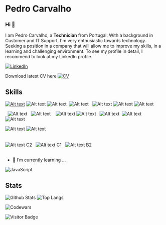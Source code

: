 # Pedro Carvalho

### Hi 👋

I am Pedro Carvalho, a **Technician** from Portugal. With a background in Customer and IT Support. I'm very enthusiastic towards technology. Seeking a position in a company that will allow me to improve my skills, in a learning and challenging environment. To see my profile in detail, I recommend to look at my LinkedIn profile.

[![LinkedIn](https://img.shields.io/badge/linkedin-%230077B5.svg?style=for-the-badge&logo=linkedin&logoColor=white)](https://www.linkedin.com/in/SolutionsArray/)

Download latest CV here [![CV](http://mixed.solutionsarray.com/wp-content/uploads/2023/08/small_curriculum1.png)](http://mixed.solutionsarray.com/cv/)

## Skills

[![Alt text](http://mixed.solutionsarray.com/wp-content/uploads/2023/08/Linux5.png)](https://en.wikipedia.org/wiki/Linux)
![Alt text](http://mixed.solutionsarray.com/wp-content/uploads/2023/09/2small_AppArmor.png)
![Alt text](http://mixed.solutionsarray.com/wp-content/uploads/2023/09/small_SELinux.png)
&nbsp;![Alt text](http://mixed.solutionsarray.com/wp-content/uploads/2023/08/UNIX.png)
&nbsp;&nbsp;![Alt text](http://mixed.solutionsarray.com/wp-content/uploads/2023/08/php.jpg)
![Alt text](http://mixed.solutionsarray.com/wp-content/uploads/2023/08/Laravel.png)
![Alt text](http://mixed.solutionsarray.com/wp-content/uploads/2023/08/JavaScript.png)

&nbsp;&nbsp;![Alt text](http://mixed.solutionsarray.com/wp-content/uploads/2023/08/Node.js.png)
&nbsp;&nbsp;![Alt text](http://mixed.solutionsarray.com/wp-content/uploads/2023/08/MySQL.png)
&nbsp;&nbsp;&nbsp;![Alt text](http://mixed.solutionsarray.com/wp-content/uploads/2023/09/4small_PostgreSQL.png)
![Alt text](http://mixed.solutionsarray.com/wp-content/uploads/2023/09/small_Apache.png)
&nbsp;&nbsp;![Alt text](http://mixed.solutionsarray.com/wp-content/uploads/2023/09/small_Nginx.png)
&nbsp;![Alt text](http://mixed.solutionsarray.com/wp-content/uploads/2023/08/small_git.png)
&nbsp;![Alt text](http://mixed.solutionsarray.com/wp-content/uploads/2023/08/small_docker.webp)

![Alt text](http://mixed.solutionsarray.com/wp-content/uploads/2023/08/small_podman.png)
![Alt text](https://img.shields.io/badge/kubernetes-white?style=for-the-badge&logo=kubernetes)
<br><br><br>
![Alt text](http://mixed.solutionsarray.com/wp-content/uploads/2023/08/portugal-flag-icon-32.png)&nbsp;C2 &nbsp;
![Alt text](http://mixed.solutionsarray.com/wp-content/uploads/2023/08/united-states-of-america-flag-3d-icon-32.png)&nbsp;C1 &nbsp;
![Alt text](http://mixed.solutionsarray.com/wp-content/uploads/2023/08/spain-flag-icon-32.png)&nbsp;B2
<br><br>    
- 🫡 I’m currently learning ...
  
![JavaScript](https://img.shields.io/badge/-JavaScript-black?style=flat-square&logo=javascript)

## Stats

![Github Stats](https://github-readme-stats.vercel.app/api?username=pedro-su&count_private=true&show_icons=true&include_all_commits=true&theme=prussian&layout=compact)
![Top Langs](https://github-readme-stats.vercel.app/api/top-langs/?username=pedro-su&hide=TeX&layout=compact&theme=prussian)

![Codewars](https://github.r2v.ch/codewars?user=pedcar)

![Visitor Badge](https://visitor-badge.laobi.icu/badge?page_id=pedrocarvalho)

<!--
**pedrocarvalho/pedrocarvalho** is a ✨ _special_ ✨ repository because its `README.md` (this file) appears on your GitHub profile.

Here are some ideas to get you started:

- 🔭 I’m currently working on ...
- 🌱 I’m currently learning ...
- 👯 I’m looking to collaborate on ...
- 🤔 I’m looking for help with ...
- 💬 Ask me about ...
- 📫 How to reach me: ...
- 😄 Pronouns: ...
- ⚡ Fun fact: ...
-->
